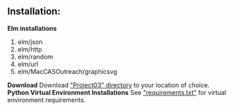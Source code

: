 ## Installation:
**Elm installations**

 1. elm/json
 2. elm/http
 3. elm/random
 4. elm/url
 5. elm/MacCASOutreach/graphicsvg

**Download**
Download ["Project03" directory](https://github.com/milanovn/CS1XA3/tree/master/Project03) to your location of choice.
**Python Virtual Environment Installations**
See ["requirements.txt"](https://github.com/milanovn/CS1XA3/blob/master/Project03/requirements.txt) for virtual environment requirements.

